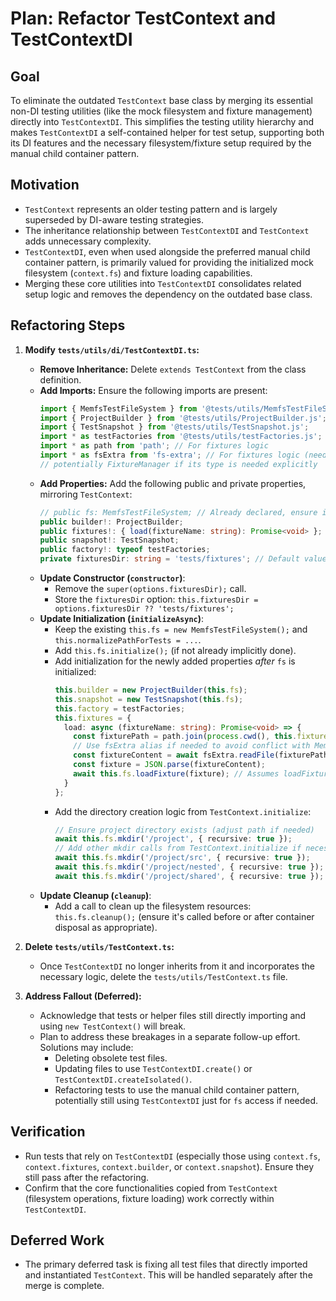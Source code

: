 # Plan: Refactor TestContext and TestContextDI

## Goal

To eliminate the outdated `TestContext` base class by merging its essential non-DI testing utilities (like the mock filesystem and fixture management) directly into `TestContextDI`. This simplifies the testing utility hierarchy and makes `TestContextDI` a self-contained helper for test setup, supporting both its DI features and the necessary filesystem/fixture setup required by the manual child container pattern.

## Motivation

-   `TestContext` represents an older testing pattern and is largely superseded by DI-aware testing strategies.
-   The inheritance relationship between `TestContextDI` and `TestContext` adds unnecessary complexity.
-   `TestContextDI`, even when used alongside the preferred manual child container pattern, is primarily valued for providing the initialized mock filesystem (`context.fs`) and fixture loading capabilities.
-   Merging these core utilities into `TestContextDI` consolidates related setup logic and removes the dependency on the outdated base class.

## Refactoring Steps

1.  **Modify `tests/utils/di/TestContextDI.ts`:**
    *   **Remove Inheritance:** Delete `extends TestContext` from the class definition.
    *   **Add Imports:** Ensure the following imports are present:
        ```typescript
        import { MemfsTestFileSystem } from '@tests/utils/MemfsTestFileSystem.js';
        import { ProjectBuilder } from '@tests/utils/ProjectBuilder.js';
        import { TestSnapshot } from '@tests/utils/TestSnapshot.js';
        import * as testFactories from '@tests/utils/testFactories.js';
        import * as path from 'path'; // For fixtures logic
        import * as fsExtra from 'fs-extra'; // For fixtures logic (needs alias if 'fs' is already used)
        // potentially FixtureManager if its type is needed explicitly
        ```
    *   **Add Properties:** Add the following public and private properties, mirroring `TestContext`:
        ```typescript
        // public fs: MemfsTestFileSystem; // Already declared, ensure initialization matches
        public builder!: ProjectBuilder;
        public fixtures!: { load(fixtureName: string): Promise<void> }; // Or import/copy TestFixtures interface
        public snapshot!: TestSnapshot;
        public factory!: typeof testFactories;
        private fixturesDir: string = 'tests/fixtures'; // Default value
        ```
    *   **Update Constructor (`constructor`)**:
        *   Remove the `super(options.fixturesDir);` call.
        *   Store the `fixturesDir` option: `this.fixturesDir = options.fixturesDir ?? 'tests/fixtures';`
    *   **Update Initialization (`initializeAsync`)**:
        *   Keep the existing `this.fs = new MemfsTestFileSystem();` and `this.normalizePathForTests = ...`.
        *   Add `this.fs.initialize();` (if not already implicitly done).
        *   Add initialization for the newly added properties *after* `fs` is initialized:
            ```typescript
            this.builder = new ProjectBuilder(this.fs);
            this.snapshot = new TestSnapshot(this.fs);
            this.factory = testFactories;
            this.fixtures = {
              load: async (fixtureName: string): Promise<void> => {
                const fixturePath = path.join(process.cwd(), this.fixturesDir, `${fixtureName}.json`);
                // Use fsExtra alias if needed to avoid conflict with MemfsTestFileSystem instance 'fs'
                const fixtureContent = await fsExtra.readFile(fixturePath, 'utf-8'); 
                const fixture = JSON.parse(fixtureContent);
                await this.fs.loadFixture(fixture); // Assumes loadFixture method exists on MemfsTestFileSystem
              }
            };
            ```
        *   Add the directory creation logic from `TestContext.initialize`:
            ```typescript
            // Ensure project directory exists (adjust path if needed)
            await this.fs.mkdir('/project', { recursive: true }); 
            // Add other mkdir calls from TestContext.initialize if necessary
            await this.fs.mkdir('/project/src', { recursive: true });
            await this.fs.mkdir('/project/nested', { recursive: true });
            await this.fs.mkdir('/project/shared', { recursive: true });
            ```
    *   **Update Cleanup (`cleanup`)**:
        *   Add a call to clean up the filesystem resources: `this.fs.cleanup();` (ensure it's called before or after container disposal as appropriate).

2.  **Delete `tests/utils/TestContext.ts`:**
    *   Once `TestContextDI` no longer inherits from it and incorporates the necessary logic, delete the `tests/utils/TestContext.ts` file.

3.  **Address Fallout (Deferred):**
    *   Acknowledge that tests or helper files still directly importing and using `new TestContext()` will break.
    *   Plan to address these breakages in a separate follow-up effort. Solutions may include:
        *   Deleting obsolete test files.
        *   Updating files to use `TestContextDI.create()` or `TestContextDI.createIsolated()`.
        *   Refactoring tests to use the manual child container pattern, potentially still using `TestContextDI` just for `fs` access if needed.

## Verification

-   Run tests that rely on `TestContextDI` (especially those using `context.fs`, `context.fixtures`, `context.builder`, or `context.snapshot`). Ensure they still pass after the refactoring.
-   Confirm that the core functionalities copied from `TestContext` (filesystem operations, fixture loading) work correctly within `TestContextDI`.

## Deferred Work

-   The primary deferred task is fixing all test files that directly imported and instantiated `TestContext`. This will be handled separately after the merge is complete. 